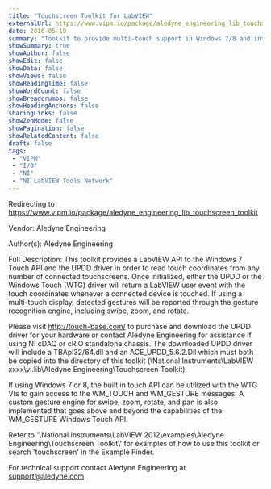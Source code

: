 ```yaml
---
title: "Touchscreen Toolkit for LabVIEW"
externalUrl: https://www.vipm.io/package/aledyne_engineering_lib_touchscreen_toolkit
date: 2016-05-19
summary: "Toolkit to provide multi-touch support in Windows 7/8 and interface to the Universal Pointer device Driver (UPDD)."
showSummary: true
showAuthor: false
showEdit: false
showData: false
showViews: false
showReadingTime: false
showWordCount: false
showBreadcrumbs: false
showHeadingAnchors: false
sharingLinks: false
showZenMode: false
showPagination: false
showRelatedContent: false
draft: false
tags:
 - "VIPM"
 - "I/O"
 - "NI"
 - "NI LabVIEW Tools Network"
---
```


Redirecting to https://www.vipm.io/package/aledyne_engineering_lib_touchscreen_toolkit

Vendor: Aledyne Engineering

Author(s): Aledyne Engineering
 
Full Description:
This toolkit provides a LabVIEW API to the Windows 7 Touch API and the UPDD driver in order to read touch coordinates from any number of connected touchscreens.  Once initialized, either the UPDD or the Windows Touch (WTG) driver will return a LabVIEW user event with the touch coordinates whenever a connected device is touched.  If using a multi-touch display, detected gestures will be reported through the gesture recognition engine, including swipe, zoom, and rotate.

Please visit http://touch-base.com/ to purchase and download the UPDD driver for your hardware or contact Aledyne Engineering for assistance if using NI cDAQ or cRIO standalone chassis. The downloaded UPDD driver will include a TBApi32/64.dll and an ACE_UPDD_5.6.2.Dll which must both be copied into the directory of this toolkit (\\National Instruments\\LabVIEW xxxx\\vi.lib\\Aledyne Engineering\\Touchscreen Toolkit).

If using Windows 7 or 8, the built in touch API can be utilized with the WTG VIs to gain access to the WM_TOUCH and WM_GESTURE messages.  A custom gesture engine for swipe, zoom, rotate, and pan is also implemented that goes above and beyond the capabilities of the WM_GESTURE Windows Touch API.

Refer to '\\National Instruments\\LabVIEW 2012\\examples\\Aledyne Engineering\\Touchscreen Toolkit\\' for examples of how to use this toolkit or search 'touchscreen' in the Example Finder.

For technical support contact Aledyne Engineering at support@aledyne.com.